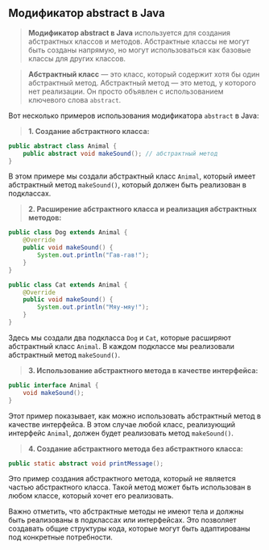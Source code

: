 ## Модификатор abstract в Java 

> **Модификатор abstract в Java** используется для создания абстрактных классов и методов. Абстрактные классы не могут быть созданы напрямую, но могут использоваться как базовые классы для других классов.

> **Абстрактный класс** — это класс, который содержит хотя бы один абстрактный метод. Абстрактный метод — это метод, у которого нет реализации. Он просто объявлен с использованием ключевого слова `abstract`.

Вот несколько примеров использования модификатора `abstract` в Java:

> **1. Создание абстрактного класса:**

```java
public abstract class Animal {
    public abstract void makeSound(); // абстрактный метод
}
```

В этом примере мы создали абстрактный класс `Animal`, который имеет абстрактный метод `makeSound()`, который должен быть реализован в подклассах.

> **2. Расширение абстрактного класса и реализация абстрактных методов:**

```java
public class Dog extends Animal {
    @Override
    public void makeSound() {
        System.out.println("Гав-гав!");
    }
}

public class Cat extends Animal {
    @Override
    public void makeSound() {
        System.out.println("Мяу-мяу!");
    }
}
```

Здесь мы создали два подкласса `Dog` и `Cat`, которые расширяют абстрактный класс `Animal`. В каждом подклассе мы реализовали абстрактный метод `makeSound()`.

> **3. Использование абстрактного метода в качестве интерфейса:**

```java
public interface Animal {
    void makeSound();
}
```

Этот пример показывает, как можно использовать абстрактный метод в качестве интерфейса. В этом случае любой класс, реализующий интерфейс `Animal`, должен будет реализовать метод `makeSound()`.

> **4. Создание абстрактного метода без абстрактного класса:**

```java
public static abstract void printMessage();
```

Это пример создания абстрактного метода, который не является частью абстрактного класса. Такой метод может быть использован в любом классе, который хочет его реализовать.

Важно отметить, что абстрактные методы не имеют тела и должны быть реализованы в подклассах или интерфейсах. Это позволяет создавать общие структуры кода, которые могут быть адаптированы под конкретные потребности.





